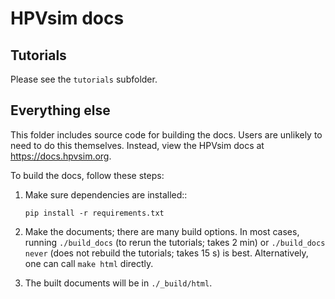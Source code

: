 # HPVsim docs

## Tutorials

Please see the `tutorials` subfolder.

## Everything else

This folder includes source code for building the docs. Users are unlikely to need to do this themselves. Instead, view the HPVsim docs at https://docs.hpvsim.org.

To build the docs, follow these steps:

1.  Make sure dependencies are installed::
    ```
    pip install -r requirements.txt
    ```

2.  Make the documents; there are many build options. In most cases, running `./build_docs` (to rerun the tutorials; takes 2 min) or `./build_docs never` (does not rebuild the tutorials; takes 15 s) is best. Alternatively, one can call `make html` directly.

3.  The built documents will be in `./_build/html`.
